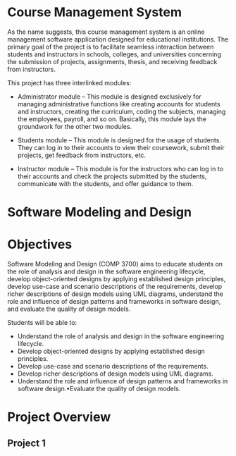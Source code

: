 # Course Management System 

As the name suggests, this course management system is an online management software application designed for educational institutions. The primary goal of the project is to facilitate seamless interaction between students and instructors in schools, colleges, and universities concerning the submission of projects, assignments, thesis, and receiving feedback from instructors. 

This project has three interlinked modules: 

* Administrator module – This module is designed exclusively for managing administrative functions like creating accounts for students and instructors, creating the curriculum, coding the subjects, managing the employees, payroll, and so on. Basically, this module lays the groundwork for the other two modules. 

* Students module – This module is designed for the usage of students. They can log in to their accounts to view their coursework, submit their projects, get feedback from instructors, etc.

* Instructor module – This module is for the instructors who can log in to their accounts and check the projects submitted by the students, communicate with the students, and offer guidance to them.


# Software Modeling and Design

# Objectives
Software Modeling and Design (COMP 3700) aims to educate students on the role of analysis and design in the software engineering lifecycle, develop object-oriented designs by applying established design principles, develop use-case and scenario descriptions of the requirements, develop richer descriptions of design models using UML diagrams, understand the role and influence of design patterns and frameworks in software design, and evaluate the quality of design models.

Students will be able to:
* Understand the role of analysis and design in the software engineering lifecycle.
* Develop object-oriented designs by applying established design principles.
* Develop use-case and scenario descriptions of the requirements.
* Develop richer descriptions of design models using UML diagrams.
* Understand the role and influence of design patterns and frameworks in software design.•Evaluate the quality of design models.

# Project Overview
## Project 1

